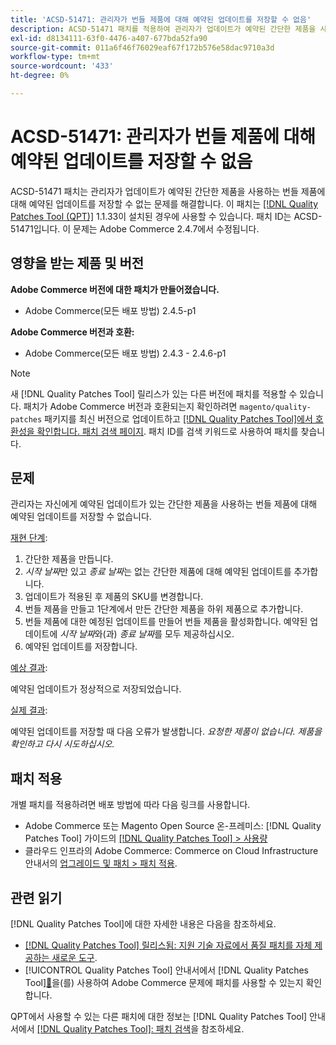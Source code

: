 ```yaml
---
title: 'ACSD-51471: 관리자가 번들 제품에 대해 예약된 업데이트를 저장할 수 없음'
description: ACSD-51471 패치를 적용하여 관리자가 업데이트가 예약된 간단한 제품을 사용하는 번들 제품에 대해 예약된 업데이트를 저장할 수 없는 Adobe Commerce 문제를 해결합니다.
exl-id: d8134111-63f0-4476-a407-677bda52fa90
source-git-commit: 011a6f46f76029eaf67f172b576e58dac9710a3d
workflow-type: tm+mt
source-wordcount: '433'
ht-degree: 0%

---
```


# ACSD-51471: 관리자가 번들 제품에 대해 예약된 업데이트를 저장할 수 없음

ACSD-51471 패치는 관리자가 업데이트가 예약된 간단한 제품을 사용하는 번들 제품에 대해 예약된 업데이트를 저장할 수 없는 문제를 해결합니다. 이 패치는 [[!DNL Quality Patches Tool (QPT)]](https://experienceleague.adobe.com/en/docs/commerce-operations/tools/quality-patches-tool/quality-patches-tool-to-self-serve-quality-patches) 1.1.33이 설치된 경우에 사용할 수 있습니다. 패치 ID는 ACSD-51471입니다. 이 문제는 Adobe Commerce 2.4.7에서 수정됩니다.

## 영향을 받는 제품 및 버전

**Adobe Commerce 버전에 대한 패치가 만들어졌습니다.**

* Adobe Commerce(모든 배포 방법) 2.4.5-p1

**Adobe Commerce 버전과 호환:**

* Adobe Commerce(모든 배포 방법) 2.4.3 - 2.4.6-p1

>[!NOTE]
>
>새 [!DNL Quality Patches Tool] 릴리스가 있는 다른 버전에 패치를 적용할 수 있습니다. 패치가 Adobe Commerce 버전과 호환되는지 확인하려면 `magento/quality-patches` 패키지를 최신 버전으로 업데이트하고 [[!DNL Quality Patches Tool]에서 호환성을 확인합니다. 패치 검색 페이지](https://experienceleague.adobe.com/tools/commerce-quality-patches/index.html). 패치 ID를 검색 키워드로 사용하여 패치를 찾습니다.

## 문제

관리자는 자신에게 예약된 업데이트가 있는 간단한 제품을 사용하는 번들 제품에 대해 예약된 업데이트를 저장할 수 없습니다.

<u>재현 단계</u>:

1. 간단한 제품을 만듭니다.
1. *시작 날짜*&#x200B;만 있고 *종료 날짜*&#x200B;는 없는 간단한 제품에 대해 예약된 업데이트를 추가합니다.
1. 업데이트가 적용된 후 제품의 SKU를 변경합니다.
1. 번들 제품을 만들고 1단계에서 만든 간단한 제품을 하위 제품으로 추가합니다.
1. 번들 제품에 대한 예정된 업데이트를 만들어 번들 제품을 활성화합니다. 예약된 업데이트에 *시작 날짜*&#x200B;와(과) *종료 날짜*&#x200B;를 모두 제공하십시오.
1. 예약된 업데이트를 저장합니다.

<u>예상 결과</u>:

예약된 업데이트가 정상적으로 저장되었습니다.

<u>실제 결과</u>:

예약된 업데이트를 저장할 때 다음 오류가 발생합니다. *요청한 제품이 없습니다. 제품을 확인하고 다시 시도하십시오.*

## 패치 적용

개별 패치를 적용하려면 배포 방법에 따라 다음 링크를 사용합니다.

* Adobe Commerce 또는 Magento Open Source 온-프레미스: [!DNL Quality Patches Tool] 가이드의 [[!DNL Quality Patches Tool] > 사용량](/help/tools/quality-patches-tool/usage.md)
* 클라우드 인프라의 Adobe Commerce: Commerce on Cloud Infrastructure 안내서의 [업그레이드 및 패치 > 패치 적용](https://experienceleague.adobe.com/docs/commerce-cloud-service/user-guide/develop/upgrade/apply-patches.html).

## 관련 읽기

[!DNL Quality Patches Tool]에 대한 자세한 내용은 다음을 참조하세요.

* [[!DNL Quality Patches Tool] 릴리스됨: 지원 기술 자료에서 품질 패치를 자체 제공하는 새로운 도구](https://experienceleague.adobe.com/en/docs/commerce-operations/tools/quality-patches-tool/quality-patches-tool-to-self-serve-quality-patches).
* [!UICONTROL Quality Patches Tool] 안내서에서  [!DNL Quality Patches Tool][&#128279;](/help/tools/quality-patches-tool/patches-available-in-qpt/check-patch-for-magento-issue-with-magento-quality-patches.md)을(를) 사용하여 Adobe Commerce 문제에 패치를 사용할 수 있는지 확인합니다.


QPT에서 사용할 수 있는 다른 패치에 대한 정보는 [!DNL Quality Patches Tool] 안내서에서 [[!DNL Quality Patches Tool]: 패치 검색](https://experienceleague.adobe.com/tools/commerce-quality-patches/index.html)을 참조하세요.
